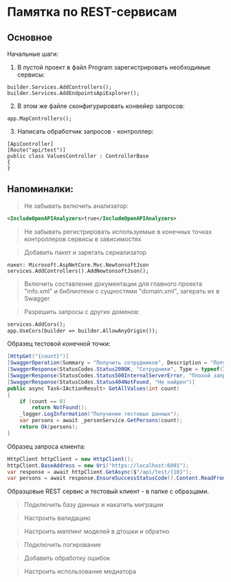﻿# Памятка по REST-сервисам

## Основное

Начальные шаги:

1. В пустой проект в файл Program зарегистрировать необходимые сервисы:

```sharp
builder.Services.AddControllers();
builder.Services.AddEndpointsApiExplorer();
```

2. В этом же файле сконфигурировать конвейер запросов:

```sharp
app.MapControllers();
```

3. Написать обработчик запросов - контроллер:

```sharp
[ApiController]
[Route("api/test")]
public class ValuesController : ControllerBase
{
}
```

## Напоминалки:

> Не забывать включить анализатор:
```xml
<IncludeOpenAPIAnalyzers>true</IncludeOpenAPIAnalyzers>
```

> Не забывать регистрировать используемые в конечных точках контроллеров сервисы в зависимостях

> Добавить пакет и зарегать сериализатор

```sharp
пакет: Microsoft.AspNetCore.Mvc.NewtonsoftJson
services.AddControllers().AddNewtonsoftJson();
```

> Включить составление документации для главного проекта "info.xml" и библиотеки с сущностями "domain.xml", загерать их в Swagger

> Разрешить запросы с других доменов:

```xml
services.AddCors();
app.UseCors(builder => builder.AllowAnyOrigin());
```

Образец тестовой конечной точки:
```csharp
[HttpGet("{count}")]
[SwaggerOperation(Summary = "Получить сотрудников", Description = "Получить сотрудников в нужном количестве")]
[SwaggerResponse(StatusCodes.Status200OK, "Сотрудники", Type = typeof(IEnumerable<Person>))]
[SwaggerResponse(StatusCodes.Status500InternalServerError, "Плохой запрос", Type = typeof(string))]
[SwaggerResponse(StatusCodes.Status404NotFound, "Не найден")]
public async Task<IActionResult> GetAllValues(int count)
{
    if (count == 0)
        return NotFound();
    _logger.LogInformation("Получение тестовых данных");
    var persons = await _personService.GetPersons(count);
    return Ok(persons);
}
```

Образец запроса клиента:
```csharp
HttpClient httpClient = new HttpClient();
httpClient.BaseAddress = new Uri("https://localhost:6001");
var response = await httpClient.GetAsync($"/api/test/{10}");
var persons = await response.EnsureSuccessStatusCode().Content.ReadFromJsonAsync<IEnumerable<Person>>();
```

Образцовые REST сервис и тестовый клиент - в папке с образцами.

> Подключить базу данных и накатить миграции

> Настроить валидацию

> Настроить маппинг моделей в дтошки и обратно

> Подключить логирование

> Добавить обработку ошибок

> Настроить использование медиатора